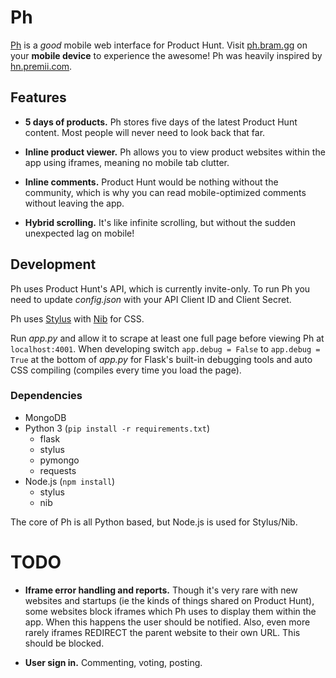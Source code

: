 # Ph

[Ph][ph] is a *good* mobile web interface for Product Hunt. Visit
[ph.bram.gg][ph] on your **mobile device** to experience the awesome! Ph was
heavily inspired by [hn.premii.com][hn].


## Features

- **5 days of products.** Ph stores five days of the latest Product
Hunt content. Most people will never need to look back that far.

- **Inline product viewer.** Ph allows you to view product websites within the
app using iframes, meaning no mobile tab clutter.

- **Inline comments.** Product Hunt would be nothing without the community,
which is why you can read mobile-optimized comments without leaving the app.

- **Hybrid scrolling.** It's like infinite scrolling, but without the sudden
unexpected lag on mobile!


## Development

Ph uses Product Hunt's API, which is currently invite-only. To run Ph you need
to update *config.json* with your API Client ID and Client Secret.

Ph uses [Stylus][stylus] with [Nib][nib] for CSS.

Run *app.py* and allow it to scrape at least one full page before viewing Ph at
`localhost:4001`. When developing switch `app.debug = False` to `app.debug =
True` at the bottom of *app.py* for Flask's built-in debugging tools and auto
CSS compiling (compiles every time you load the page).

### Dependencies

- MongoDB
- Python 3 (`pip install -r requirements.txt`)
  - flask
  - stylus
  - pymongo
  - requests
- Node.js (`npm install`)
  - stylus
  - nib

The core of Ph is all Python based, but Node.js is used for Stylus/Nib.


# TODO

- **Iframe error handling and reports.** Though it's very rare with new
websites and startups (ie the kinds of things shared on Product Hunt), some
websites block iframes which Ph uses to display them within the app. When this
happens the user should be notified. Also, even more rarely iframes REDIRECT
the parent website to their own URL. This should be blocked.

- **User sign in.** Commenting, voting, posting.


[ph]: http://ph.bram.gg
[hn]: http://hn.premii.com
[stylus]: https://learnboost.github.io/stylus/
[nib]: https://visionmedia.github.io/nib/
[ex]: http://example.com
[screenshot]: promo/android-screenshot.png
